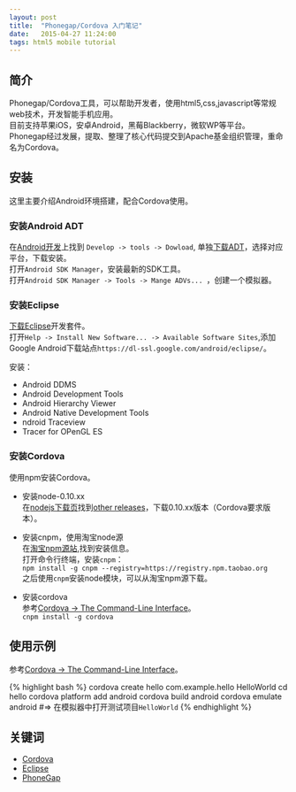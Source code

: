 ```yaml
---
layout: post
title:  "Phonegap/Cordova 入门笔记"
date:   2015-04-27 11:24:00
tags: html5 mobile tutorial
---
```


## 简介
Phonegap/Cordova工具，可以帮助开发者，使用html5,css,javascript等常规web技术，开发智能手机应用。  
目前支持苹果iOS，安卓Android，黑莓Blackberry，微软WP等平台。  
Phonegap经过发展，提取、整理了核心代码提交到Apache基金组织管理，重命名为Cordova。  


## 安装
这里主要介绍Android环境搭建，配合Cordova使用。  


### 安装Android ADT
在[Android开发]()上找到 `Develop -> tools -> Dowload`, 单独[下载ADT](http://developer.android.com/sdk/index.html#Other)，选择对应平台，下载安装。  
打开`Android SDK Manager`，安装最新的SDK工具。  
打开`Android SDK Manager -> Tools -> Mange ADVs... `，创建一个模拟器。  

### 安装Eclipse  
[下载Eclipse](http://www.eclipse.org/downloads/)开发套件。  
打开`Help -> Install New Software... -> Available Software Sites`,添加Google Android下载站点`https://dl-ssl.google.com/android/eclipse/`。


安装：  

- Android DDMS
- Android Development Tools
- Android Hierarchy Viewer
- Android Native Development Tools
- ndroid Traceview
- Tracer for OPenGL ES


### 安装Cordova
使用npm安装Cordova。  

- 安装node-0.10.xx  
在[nodejs下载页](https://nodejs.org/download/)找到[other releases](http://nodejs.org/dist/)，下载0.10.xx版本（Cordova要求版本）。

- 安装cnpm，使用淘宝node源  
在[淘宝npm源站](http://npm.taobao.org/),找到安装信息。  
打开命令行终端，安装`cnpm`：  
   `npm install -g cnpm --registry=https://registry.npm.taobao.org`  
之后使用`cnpm`安装node模块，可以从淘宝npm源下载。  

- 安装cordova  
参考[Cordova -> The Command-Line Interface](https://cordova.apache.org/docs/en/4.0.0/guide_cli_index.md.html#The%20Command-Line%20Interface)。  
   `cnpm install -g cordova`


## 使用示例  

参考[Cordova -> The Command-Line Interface](https://cordova.apache.org/docs/en/4.0.0/guide_cli_index.md.html#The%20Command-Line%20Interface)。  

{% highlight bash %}
cordova create hello com.example.hello HelloWorld
cd hello
cordova platform add android
cordova build android
cordova emulate android
#=> 在模拟器中打开测试项目`HelloWorld`
{% endhighlight %}


## 关键词
- [Cordova](https://cordova.apache.org/)  
- [Eclipse](http://www.eclipse.org)  
- [PhoneGap](http://phonegap.com/)  

